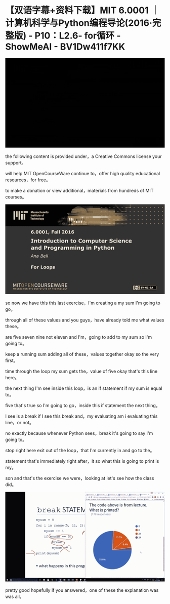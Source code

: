 # 【双语字幕+资料下载】MIT 6.0001 ｜ 计算机科学与Python编程导论(2016·完整版) - P10：L2.6- for循环 - ShowMeAI - BV1Dw411f7KK

![](img/ca78a80c14526974e2323d2c991d2634_0.png)

the following content is provided under，a Creative Commons license your support。

will help MIT OpenCourseWare continue to，offer high quality educational resources，for free。

to make a donation or view additional，materials from hundreds of MIT courses。



![](img/ca78a80c14526974e2323d2c991d2634_2.png)

so now we have this this last exercise，I'm creating a my sum I'm going to go。

through all of these values and you guys，have already told me what values these。

are five seven nine not eleven and I'm，going to add to my sum so I'm going to。

keep a running sum adding all of these，values together okay so the very first。

time through the loop my sum gets the，value of five okay that's this line here。

the next thing I'm see inside this loop，is an if statement if my sum is equal to。

five that's true so I'm going to go，inside this if statement the next thing。

I see is a break if I see this break and，my evaluating am i evaluating this line，or not。

no exactly because whenever Python sees，break it's going to say I'm going to。

stop right here exit out of the loop，that I'm currently in and go to the。

statement that's immediately right after，it so what this is going to print is my。

son and that's the exercise we were，looking at let's see how the class did。



![](img/ca78a80c14526974e2323d2c991d2634_4.png)

pretty good hopefully if you answered，one of these the explanation was was all。

